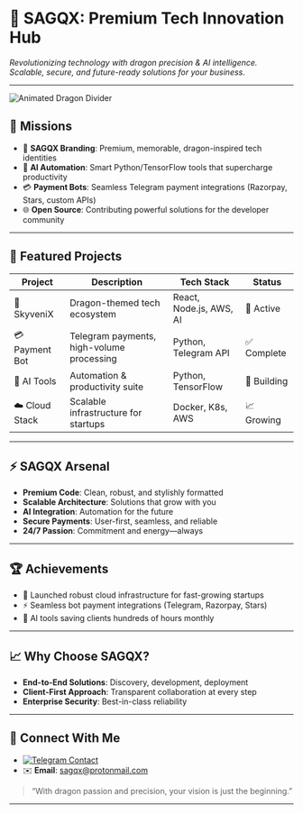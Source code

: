 # 🦅 SAGQX: Premium Tech Innovation Hub

_Revolutionizing technology with dragon precision & AI intelligence.
Scalable, secure, and future-ready solutions for your business._

---

![Animated Dragon Divider](https://raw.githubusercontent.com/SagqX/assets/main/dragon-divider.gif)

## 🎯 Missions

- 🖤 **SAGQX Branding**: Premium, memorable, dragon-inspired tech identities
- 🤖 **AI Automation**: Smart Python/TensorFlow tools that supercharge productivity
- 💳 **Payment Bots**: Seamless Telegram payment integrations (Razorpay, Stars, custom APIs)
- 🌐 **Open Source**: Contributing powerful solutions for the developer community

---

## 🚀 Featured Projects

| Project           | Description                                 | Tech Stack                 | Status        |
|-------------------|---------------------------------------------|----------------------------|---------------|
| 🐉 SkyveniX       | Dragon-themed tech ecosystem                | React, Node.js, AWS, AI    | 🚀 Active     |
| 💳 Payment Bot    | Telegram payments, high-volume processing   | Python, Telegram API       | ✅ Complete   |
| 🤖 AI Tools       | Automation & productivity suite             | Python, TensorFlow         | 🔨 Building   |
| ☁️ Cloud Stack    | Scalable infrastructure for startups        | Docker, K8s, AWS           | 📈 Growing    |

---

## ⚡ SAGQX Arsenal

- **Premium Code**: Clean, robust, and stylishly formatted
- **Scalable Architecture**: Solutions that grow with you
- **AI Integration**: Automation for the future
- **Secure Payments**: User-first, seamless, and reliable
- **24/7 Passion**: Commitment and energy—always

---

## 🏆 Achievements

- 🚀 Launched robust cloud infrastructure for fast-growing startups
- ⚡ Seamless bot payment integrations (Telegram, Razorpay, Stars)
- 🤖 AI tools saving clients hundreds of hours monthly

---

## 📈 Why Choose SAGQX?

- **End-to-End Solutions**: Discovery, development, deployment
- **Client-First Approach**: Transparent collaboration at every step
- **Enterprise Security**: Best-in-class reliability

---

## 🤩 Connect With Me

- [![Telegram Contact](https://img.shields.io/badge/Telegram-Contact-blue)](https://t.me/SagqX)
- ✉️ **Email**: sagqx@protonmail.com

> “With dragon passion and precision, your vision is just the beginning.”

---

<!--
💡 Animation Tips:
- For animated dividers, upload your .gif to your repo/assets and update the link above.
- For project demos, add a Project Demo GIF below the project table like:

![Payment Bot Demo](https://raw.githubusercontent.com/SagqX/assets/main/payment-bot-demo.gif)

- For animated badges/stats: 
  [![GitHub Stats](https://github-readme-stats.vercel.app/api?username=SagqX&show_icons=true&theme=dracula)](https://github.com/SagqX)

-->

